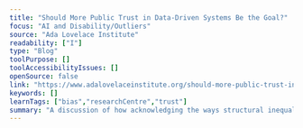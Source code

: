 ```yaml
---
title: "Should More Public Trust in Data-Driven Systems Be the Goal?"
focus: "AI and Disability/Outliers"
source: "Ada Lovelace Institute"
readability: ["I"]
type: "Blog"
toolPurpose: []
toolAccessibilityIssues: []
openSource: false
link: "https://www.adalovelaceinstitute.org/should-more-public-trust-in-data-driven-systems-be-the-goal/"
keywords: []
learnTags: ["bias","researchCentre","trust"]
summary: "A discussion of how acknowledging the ways structural inequalities shape public trust, and distrust, in data-driven systems leads to a better understanding of the limits of that trust. "
---
```


